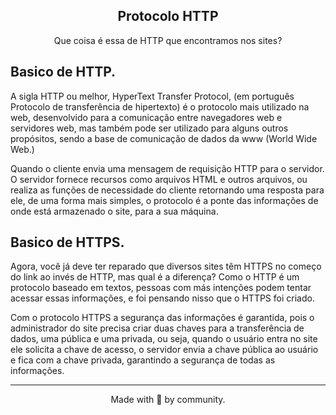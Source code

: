 <!-- Title -->
<h2 align="center">Protocolo HTTP</h2>

<p align="center">
    Que coisa é essa de HTTP que encontramos nos sites?
</p>    
 <!-- ABOUT THE TOPIC -->

## Basico de HTTP.
A sigla HTTP ou melhor, HyperText Transfer Protocol, (em português Protocolo de transferência de hipertexto) é o protocolo mais utilizado na web, desenvolvido para a comunicação entre navegadores web e servidores web, mas também pode ser utilizado para alguns outros propósitos, sendo a base de comunicação de dados da www (World Wide Web.) 

Quando o cliente envia uma mensagem de requisição HTTP para o servidor. O servidor fornece recursos como arquivos HTML e outros arquivos, ou realiza as funções de necessidade do cliente retornando uma resposta para ele, de uma forma mais simples, o protocolo é a ponte das informações de onde está armazenado o site, para a sua máquina.

## Basico de HTTPS.
Agora, você já deve ter reparado que diversos sites têm HTTPS no começo do link ao invés de HTTP, mas qual é a diferença? Como o HTTP é um protocolo baseado em textos, pessoas com más intenções podem tentar acessar essas informações, e foi pensando nisso que o HTTPS foi criado.

Com o protocolo HTTPS a segurança das informações é garantida, pois o administrador do site precisa criar duas chaves para a transferência de dados, uma pública e uma privada, ou seja, quando o usuário entra no site ele solicita a chave de acesso, o servidor envia a chave pública ao usuário e fica com a chave privada, garantindo a segurança de todas as informações.

<hr>


<p align="center">Made with 💜 by community.</p> 
